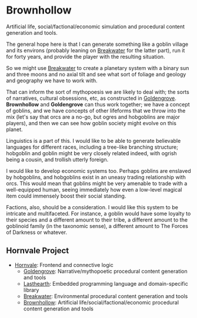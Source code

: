# Brownhollow
Artificial life, social/factional/economic simulation and procedural content generation and tools.

The general hope here is that I can generate something like a goblin village and its environs (probably leaning on [Breakwater](https://github.com/ndouglas/breakwater/) for the latter part), run it for forty years, and provide the player with the resulting situation.

So we might use [Breakwater](https://github.com/ndouglas/breakwater/) to create a planetary system with a binary sun and three moons and no axial tilt and see what sort of foliage and geology and geography we have to work with.  

That can inform the sort of mythopoesis we are likely to deal with; the sorts of narratives, cultural obsessions, etc, as constructed in [Goldengrove](https://github.com/ndouglas/goldengrove/).  **Brownhollow** and **Goldengrove** can thus work together; we have a concept of goblins, and we have concepts of other lifeforms that we throw into the mix (let's say that orcs are a no-go, but ogres and hobgoblins are major players), and then we can see how goblin society might evolve on this planet.  

Linguistics is a part of this.  I would like to be able to generate believable languages for different races, including a tree-like branching structure; hobgoblin and goblin might be very closely related indeed, with ogrish being a cousin, and trollish utterly foreign.

I would like to develop economic systems too.  Perhaps goblins are enslaved by hobgoblins, and hobgoblins exist in an uneasy trading relationship with orcs.  This would mean that goblins might be very amenable to trade with a well-equipped human, seeing immediately how even a low-level magical item could immensely boost their social standing.

Factions, also, should be a consideration.  I would like this system to be intricate and multifaceted.  For instance, a goblin would have some loyalty to their species and a different amount to their tribe, a different amount to the goblinoid family (in the taxonomic sense), a different amount to The Forces of Darkness or whatever.

## Hornvale Project
- [Hornvale](https://github.com/ndouglas/hornvale/): Frontend and connective logic
  - [Goldengrove](https://github.com/ndouglas/goldengrove/): Narrative/mythopoetic procedural content generation and tools
  - [Lasthearth](https://github.com/ndouglas/lasthearth/): Embedded programming language and domain-specific library
  - [Breakwater](https://github.com/ndouglas/breakwater/): Environmental procedural content generation and tools
  - [Brownhollow](https://github.com/ndouglas/brownhollow/): Artificial life/social/factional/economic procedural content generation and tools
